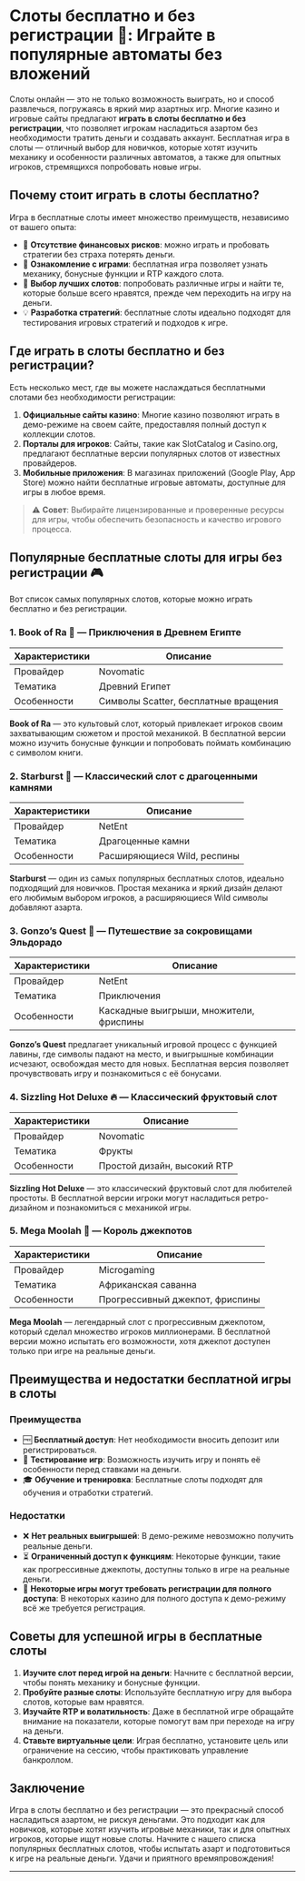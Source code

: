 # Слоты бесплатно и без регистрации 🎰: Играйте в популярные автоматы без вложений

Слоты онлайн — это не только возможность выиграть, но и способ развлечься, погружаясь в яркий мир азартных игр. Многие казино и игровые сайты предлагают **играть в слоты бесплатно и без регистрации**, что позволяет игрокам насладиться азартом без необходимости тратить деньги и создавать аккаунт. Бесплатная игра в слоты — отличный выбор для новичков, которые хотят изучить механику и особенности различных автоматов, а также для опытных игроков, стремящихся попробовать новые игры.

## Почему стоит играть в слоты бесплатно?

Игра в бесплатные слоты имеет множество преимуществ, независимо от вашего опыта:

- 🎲 **Отсутствие финансовых рисков**: можно играть и пробовать стратегии без страха потерять деньги.
- 🎉 **Ознакомление с играми**: бесплатная игра позволяет узнать механику, бонусные функции и RTP каждого слота.
- 🔄 **Выбор лучших слотов**: попробовать различные игры и найти те, которые больше всего нравятся, прежде чем переходить на игру на деньги.
- 💡 **Разработка стратегий**: бесплатные слоты идеально подходят для тестирования игровых стратегий и подходов к игре.

## Где играть в слоты бесплатно и без регистрации?

Есть несколько мест, где вы можете наслаждаться бесплатными слотами без необходимости регистрации:

1. **Официальные сайты казино**: Многие казино позволяют играть в демо-режиме на своем сайте, предоставляя полный доступ к коллекции слотов.
2. **Порталы для игроков**: Сайты, такие как SlotCatalog и Casino.org, предлагают бесплатные версии популярных слотов от известных провайдеров.
3. **Мобильные приложения**: В магазинах приложений (Google Play, App Store) можно найти бесплатные игровые автоматы, доступные для игры в любое время.

> ⚠️ **Совет**: Выбирайте лицензированные и проверенные ресурсы для игры, чтобы обеспечить безопасность и качество игрового процесса.

## Популярные бесплатные слоты для игры без регистрации 🎮

Вот список самых популярных слотов, которые можно играть бесплатно и без регистрации.

### 1. **Book of Ra** 📖 — Приключения в Древнем Египте

| Характеристики      | Описание                                   |
|---------------------|--------------------------------------------|
| Провайдер           | Novomatic                                 |
| Тематика            | Древний Египет                            |
| Особенности         | Символы Scatter, бесплатные вращения      |

**Book of Ra** — это культовый слот, который привлекает игроков своим захватывающим сюжетом и простой механикой. В бесплатной версии можно изучить бонусные функции и попробовать поймать комбинацию с символом книги.

### 2. **Starburst** 🌌 — Классический слот с драгоценными камнями

| Характеристики      | Описание                                   |
|---------------------|--------------------------------------------|
| Провайдер           | NetEnt                                     |
| Тематика            | Драгоценные камни                          |
| Особенности         | Расширяющиеся Wild, респины               |

**Starburst** — один из самых популярных бесплатных слотов, идеально подходящий для новичков. Простая механика и яркий дизайн делают его любимым выбором игроков, а расширяющиеся Wild символы добавляют азарта.

### 3. **Gonzo’s Quest** 🗿 — Путешествие за сокровищами Эльдорадо

| Характеристики      | Описание                                   |
|---------------------|--------------------------------------------|
| Провайдер           | NetEnt                                     |
| Тематика            | Приключения                               |
| Особенности         | Каскадные выигрыши, множители, фриспины   |

**Gonzo’s Quest** предлагает уникальный игровой процесс с функцией лавины, где символы падают на место, и выигрышные комбинации исчезают, освобождая место для новых. Бесплатная версия позволяет прочувствовать игру и познакомиться с её бонусами.

### 4. **Sizzling Hot Deluxe** 🔥 — Классический фруктовый слот

| Характеристики      | Описание                                   |
|---------------------|--------------------------------------------|
| Провайдер           | Novomatic                                 |
| Тематика            | Фрукты                                    |
| Особенности         | Простой дизайн, высокий RTP               |

**Sizzling Hot Deluxe** — это классический фруктовый слот для любителей простоты. В бесплатной версии игроки могут насладиться ретро-дизайном и познакомиться с механикой игры.

### 5. **Mega Moolah** 🦁 — Король джекпотов

| Характеристики      | Описание                                   |
|---------------------|--------------------------------------------|
| Провайдер           | Microgaming                               |
| Тематика            | Африканская саванна                       |
| Особенности         | Прогрессивный джекпот, фриспины           |

**Mega Moolah** — легендарный слот с прогрессивным джекпотом, который сделал множество игроков миллионерами. В бесплатной версии можно испытать его возможности, хотя джекпот доступен только при игре на реальные деньги.

## Преимущества и недостатки бесплатной игры в слоты

### Преимущества

- 🆓 **Бесплатный доступ**: Нет необходимости вносить депозит или регистрироваться.
- 💸 **Тестирование игр**: Возможность изучить игру и понять её особенности перед ставками на деньги.
- 🎓 **Обучение и тренировка**: Бесплатные слоты подходят для обучения и отработки стратегий.

### Недостатки

- ❌ **Нет реальных выигрышей**: В демо-режиме невозможно получить реальные деньги.
- ⏳ **Ограниченный доступ к функциям**: Некоторые функции, такие как прогрессивные джекпоты, доступны только в игре на реальные деньги.
- 🔐 **Некоторые игры могут требовать регистрации для полного доступа**: В некоторых казино для полного доступа к демо-режиму всё же требуется регистрация.

## Советы для успешной игры в бесплатные слоты

1. **Изучите слот перед игрой на деньги**: Начните с бесплатной версии, чтобы понять механику и бонусные функции.
2. **Пробуйте разные слоты**: Используйте бесплатную игру для выбора слотов, которые вам нравятся.
3. **Изучайте RTP и волатильность**: Даже в бесплатной игре обращайте внимание на показатели, которые помогут вам при переходе на игру на деньги.
4. **Ставьте виртуальные цели**: Играя бесплатно, установите цель или ограничение на сессию, чтобы практиковать управление банкроллом.

## Заключение

Игра в слоты бесплатно и без регистрации — это прекрасный способ насладиться азартом, не рискуя деньгами. Это подходит как для новичков, которые хотят изучить игровые механики, так и для опытных игроков, которые ищут новые слоты. Начните с нашего списка популярных бесплатных слотов, чтобы испытать азарт и подготовиться к игре на реальные деньги. Удачи и приятного времяпровождения!

---

